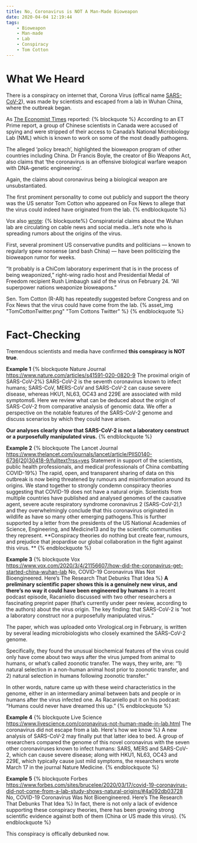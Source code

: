 ```yaml
---
title: No, Coronavirus is NOT A Man-Made Bioweapon
date: 2020-04-04 12:19:44
tags:
    - Bioweapon
    - Man-made
    - Lab
    - Conspiracy
    - Tom Cotton
---
```

# What We Heard
There is a conspiracy on internet that, Corona Virus (offical name [SARS-CoV-2](https://en.wikipedia.org/wiki/Severe_acute_respiratory_syndrome_coronavirus_2)), was made by scientists and escaped from a lab in Wuhan China, where the outbreak began.

<!-- more -->

As [The Economist Times](https://economictimes.indiatimes.com/magazines/panache/is-covid-19-a-bioweapon-five-conspiracy-theories-around-coronavirus-that-will-shock-you/the-biggest-humanitarian-crisis/slideshow/74870568.cms) reported:
{% blockquote %}
According to an ET Prime report, a group of Chinese scientists in Canada were accused of spying and were stripped of their access to Canada’s National Microbiology Lab (NML) which is known to work on some of the most deadly pathogens.

The alleged ‘policy breach’, highlighted the bioweapon program of other countries including China. Dr Francis Boyle, the creator of Bio Weapons Act, also claims that ‘the coronavirus is an offensive biological warfare weapon with DNA-genetic engineering’.

Again, the claims about coronavirus being a biological weapon are unsubstantiated.

The first prominent personality to come out publicly and support the theory was the US senator Tom Cotton who appeared on Fox News to allege that the virus could indeed have originated from the lab.
{% endblockquote %}

Vox also [wrote](https://www.vox.com/2020/3/4/21156607/how-did-the-coronavirus-get-started-china-wuhan-lab):
{% blockquote%}
Conspiratorial claims about the Wuhan lab are circulating on cable news and social media...let’s note who is spreading rumors about the origins of the virus.

First, several prominent US conservative pundits and politicians — known to regularly spew nonsense (and bash China) — have been politicizing the bioweapon rumor for weeks.

“It probably is a ChiCom laboratory experiment that is in the process of being weaponized,” right-wing radio host and Presidential Medal of Freedom recipient Rush Limbaugh said of the virus on February 24. “All superpower nations weaponize bioweapons.”

Sen. Tom Cotton (R-AR) has repeatedly suggested before Congress and on Fox News that the virus could have come from the lab.
{% asset_img "TomCottonTwitter.png" "Tom Cottons Twitter" %}
{% endblockquote %}

# Fact-Checking
Tremendous scientists and media have confirmed **this conspiracy is NOT true**.

**Example 1**
{% blockquote Nature Journal https://www.nature.com/articles/s41591-020-0820-9 The proximal origin of SARS-CoV-2%}
SARS-CoV-2 is the seventh coronavirus known to infect humans; SARS-CoV, MERS-CoV and SARS-CoV-2 can cause severe disease, whereas HKU1, NL63, OC43 and 229E are associated with mild symptoms6. Here we review what can be deduced about the origin of SARS-CoV-2 from comparative analysis of genomic data. We offer a perspective on the notable features of the SARS-CoV-2 genome and discuss scenarios by which they could have arisen. 

**Our analyses clearly show that SARS-CoV-2 is not a laboratory construct or a purposefully manipulated virus.**
{% endblockquote %}

**Example 2**
{% blockquote The Lancet Journal https://www.thelancet.com/journals/lancet/article/PIIS0140-6736(20)30418-9/fulltext?rss=yes Statement in support of the scientists, public health professionals, and medical professionals of China combatting COVID-19%}
The rapid, open, and transparent sharing of data on this outbreak is now being threatened by rumours and misinformation around its origins. We stand together to strongly condemn conspiracy theories suggesting that COVID-19 does not have a natural origin. Scientists from multiple countries have published and analysed genomes of the causative agent, severe acute respiratory syndrome coronavirus 2 (SARS-CoV-2),1 and they overwhelmingly conclude that this coronavirus originated in wildlife as have so many other emerging pathogens.This is further supported by a letter from the presidents of the US National Academies of Science, Engineering, and Medicine13 and by the scientific communities they represent. **Conspiracy theories do nothing but create fear, rumours, and prejudice that jeopardise our global collaboration in the fight against this virus. **
{% endblockquote %}

**Example 3**
{% blockquote Vox https://www.vox.com/2020/3/4/21156607/how-did-the-coronavirus-get-started-china-wuhan-lab No, COVID-19 Coronavirus Was Not Bioengineered. Here’s The Research That Debunks That Idea %}
**A preliminary scientific paper shows this is a genuinely new virus, and there’s no way it could have been engineered by humans**
In a recent podcast episode, Racaniello discussed with two other researchers a fascinating preprint paper (that’s currently under peer review, according to the authors) about the virus origin. The key finding: that SARS-CoV-2 is “not a laboratory construct nor a purposefully manipulated virus.”

The paper, which was uploaded onto Virological.org in February, is written by several leading microbiologists who closely examined the SARS-CoV-2 genome.

Specifically, they found the unusual biochemical features of the virus could only have come about two ways after the virus jumped from animal to humans, or what’s called zoonotic transfer. The ways, they write, are: “1) natural selection in a non-human animal host prior to zoonotic transfer, and 2) natural selection in humans following zoonotic transfer.”

In other words, nature came up with these weird characteristics in the genome, either in an intermediary animal between bats and people or in humans after the virus infected one. As Racaniello put it on his podcast: “Humans could never have dreamed this up.”
{% endblockquote %}

**Example 4**
{% blockquote Live Science https://www.livescience.com/coronavirus-not-human-made-in-lab.html The coronavirus did not escape from a lab. Here's how we know %}
A new analysis of SARS-CoV-2 may finally put that latter idea to bed. A group of researchers compared the genome of this novel coronavirus with the seven other coronaviruses known to infect humans: SARS, MERS and SARS-CoV-2, which can cause severe disease; along with HKU1, NL63, OC43 and 229E, which typically cause just mild symptoms, the researchers wrote March 17 in the journal Nature Medicine.
{% endblockquote %}

**Example 5**
{% blockquote Forbes https://www.forbes.com/sites/brucelee/2020/03/17/covid-19-coronavirus-did-not-come-from-a-lab-study-shows-natural-origins/#4a092db03728 No, COVID-19 Coronavirus Was Not Bioengineered. Here’s The Research That Debunks That Idea %}
In fact, there is not only a lack of evidence supporting these conspiracy theories, there has been growing strong scientific evidence against both of them (China or US made this virus).
{% endblockquote %}

This conspiracy is offically debunked now.